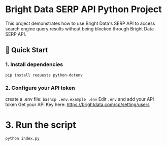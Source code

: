 # Bright Data SERP API Python Project

This project demonstrates how to use Bright Data's SERP API to access search engine query results without being blocked through Bright Data SERP API.

## 🚀 Quick Start

### 1. Install dependencies
```bash
pip install requests python-dotenv
```
### 2. Configure your API token
create a .env file:
`bashcp .env.example .env`
Edit `.env` and add your API token
Get your API Key here: https://brightdata.com/cp/setting/users

# 3. Run the script
`python index.py`
